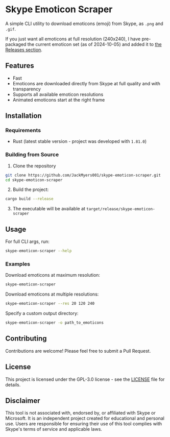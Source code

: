 # Skype Emoticon Scraper

A simple CLI utility to download emoticons (emoji) from Skype, as `.png` and `.gif`.

If you just want all emoticons at full resolution (240x240), I have pre-packaged the current emoticon set (as of 2024-10-05) and added it to [the Releases section](https://github.com/JackMyers001/skype-emoticon-scraper/releases).

## Features

- Fast
- Emoticons are downloaded directly from Skype at full quality and with transparency
- Supports all available emoticon resolutions
- Animated emoticons start at the right frame

## Installation

### Requirements

- Rust (latest stable version - project was developed with `1.81.0`)

### Building from Source

1. Clone the repository

```bash
git clone https://github.com/JackMyers001/skype-emoticon-scraper.git
cd skype-emoticon-scraper
```

2. Build the project:

```bash
cargo build --release
```

3. The executable will be available at `target/release/skype-emoticon-scraper`

## Usage

For full CLI args, run:

```bash
skype-emoticon-scraper --help
```

### Examples

Download emoticons at maximum resolution:

```bash
skype-emoticon-scraper
```

Download emoticons at multiple resolutions:

```bash
skype-emoticon-scraper --res 20 120 240
```

Specify a custom output directory:

```bash
skype-emoticon-scraper -o path_to_emoticons
```

## Contributing

Contributions are welcome! Please feel free to submit a Pull Request.

## License

This project is licensed under the GPL-3.0 license - see the [LICENSE](LICENSE) file for details.

## Disclaimer

This tool is not associated with, endorsed by, or affiliated with Skype or Microsoft. It is an independent project created for educational and personal use. Users are responsible for ensuring their use of this tool complies with Skype's terms of service and applicable laws.
